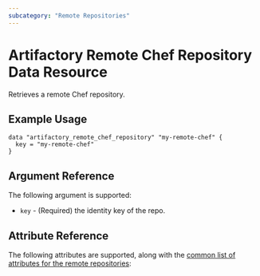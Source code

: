 ```yaml
---
subcategory: "Remote Repositories"
---
```

# Artifactory Remote Chef Repository Data Resource

Retrieves a remote Chef repository.

## Example Usage

```hcl
data "artifactory_remote_chef_repository" "my-remote-chef" {
  key = "my-remote-chef"
}
```

## Argument Reference

The following argument is supported:

* `key` - (Required) the identity key of the repo.

## Attribute Reference

The following attributes are supported, along with the [common list of attributes for the remote repositories](remote.md):